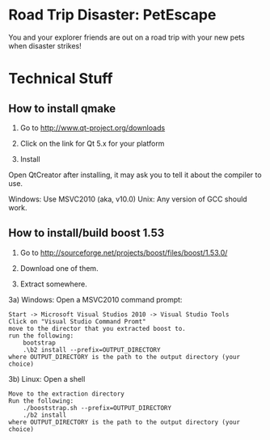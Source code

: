 Road Trip Disaster: PetEscape
=========
You and your explorer friends are out on a road trip with your new pets when disaster strikes!


Technical Stuff
=========

How to install qmake
---------

1) Go to http://www.qt-project.org/downloads

2) Click on the link for Qt 5.x for your platform

3) Install

Open QtCreator after installing, it may ask you to tell
it about the compiler to use. 

Windows: 	Use MSVC2010 (aka, v10.0)
Unix:		Any version of GCC should work.

How to install/build boost 1.53
---------

1) Go to http://sourceforge.net/projects/boost/files/boost/1.53.0/

2) Download one of them.

3) Extract somewhere.

3a) Windows: Open a MSVC2010 command prompt: 

	Start -> Microsoft Visual Studios 2010 -> Visual Studio Tools 
	Click on "Visual Studio Command Promt"
	move to the director that you extracted boost to.
	run the following:
		bootstrap
		.\b2 install --prefix=OUTPUT_DIRECTORY
	where OUTPUT_DIRECTORY is the path to the output directory (your choice)
	
3b) Linux: Open a shell

	Move to the extraction directory
	Run the following:
		./booststrap.sh --prefix=OUTPUT_DIRECTORY
		./b2 install 
	where OUTPUT_DIRECTORY is the path to the output directory (your choice)

